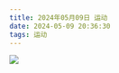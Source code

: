 ```yaml
---
title: 2024年05月09日 运动
date: 2024-05-09 20:36:30
tags: 运动
---
```


<link rel="stylesheet" href="/../css/images.css">


<!-- more -->

<img class="half" src="/../images/exercise/2024-05-09.jpg"></img>
